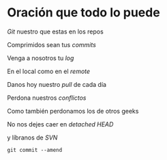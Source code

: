 # Oración que todo lo puede

*Git* nuestro que estas en los repos  

Comprimidos sean tus *commits*  

Venga a nosotros tu *log* 

En el local como en el *remote*  

Danos hoy nuestro *pull* de cada día  

Perdona nuestros *conflictos* 

Como también perdonamos los de otros geeks 

No nos dejes caer en *detached HEAD*  

y líbranos de *SVN* 

`git commit --amend`
